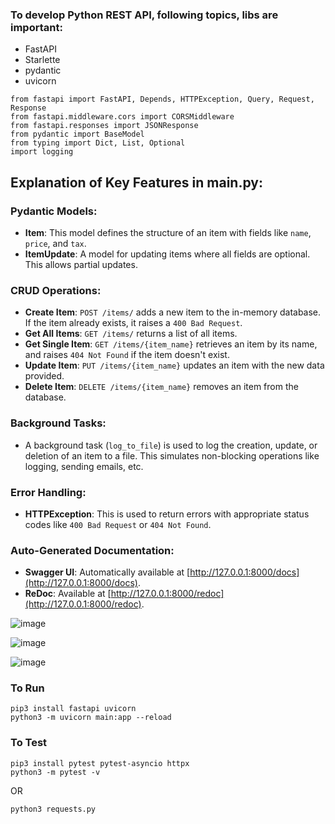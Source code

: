 ### To develop Python REST API, following topics, libs are important:
- FastAPI
- Starlette
- pydantic
- uvicorn
```
from fastapi import FastAPI, Depends, HTTPException, Query, Request, Response
from fastapi.middleware.cors import CORSMiddleware
from fastapi.responses import JSONResponse
from pydantic import BaseModel
from typing import Dict, List, Optional
import logging
```

## Explanation of Key Features in main.py:

### Pydantic Models:

- **Item**: This model defines the structure of an item with fields like `name`, `price`, and `tax`.
- **ItemUpdate**: A model for updating items where all fields are optional. This allows partial updates.

### CRUD Operations:

- **Create Item**: `POST /items/` adds a new item to the in-memory database. If the item already exists, it raises a `400 Bad Request`.
- **Get All Items**: `GET /items/` returns a list of all items.
- **Get Single Item**: `GET /items/{item_name}` retrieves an item by its name, and raises `404 Not Found` if the item doesn't exist.
- **Update Item**: `PUT /items/{item_name}` updates an item with the new data provided.
- **Delete Item**: `DELETE /items/{item_name}` removes an item from the database.

### Background Tasks:

- A background task (`log_to_file`) is used to log the creation, update, or deletion of an item to a file. This simulates non-blocking operations like logging, sending emails, etc.

### Error Handling:

- **HTTPException**: This is used to return errors with appropriate status codes like `400 Bad Request` or `404 Not Found`.

### Auto-Generated Documentation:

- **Swagger UI**: Automatically available at [http://127.0.0.1:8000/docs](http://127.0.0.1:8000/docs).
- **ReDoc**: Available at [http://127.0.0.1:8000/redoc](http://127.0.0.1:8000/redoc).
 
![image](https://github.com/user-attachments/assets/a5bfcd80-bd80-444e-ad9b-a376a6b55a69)

![image](https://github.com/user-attachments/assets/6ccec502-d62c-4589-b8a0-835295a5d8a0)     

![image](https://github.com/user-attachments/assets/26e8bc85-cd91-4a2e-9310-01d940d46c02)    

### To Run
```
pip3 install fastapi uvicorn
python3 -m uvicorn main:app --reload
```

### To Test
```
pip3 install pytest pytest-asyncio httpx
python3 -m pytest -v
```
OR    
```
python3 requests.py
```
